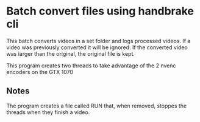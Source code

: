 # Batch convert files using handbrake cli

This batch converts videos in a set folder and logs processed videos. If a video was previously converted it will be ignored. If the converted video was larger than the original, the original file is kept.

This program creates two threads to take advantage of the 2 nvenc encoders on the GTX 1070

## Notes

The program creates a file called RUN that, when removed, stoppes the threads when they finish a video.
